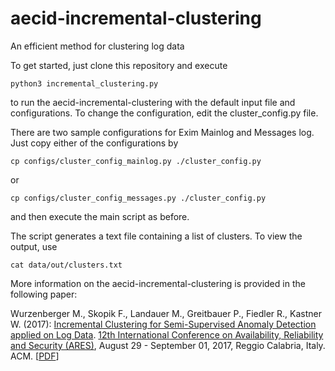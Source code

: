 # aecid-incremental-clustering
An efficient method for clustering log data

To get started, just clone this repository and execute
```
python3 incremental_clustering.py
```
to run the aecid-incremental-clustering with the default input file and configurations. To change the configuration, edit the cluster_config.py file.

There are two sample configurations for Exim Mainlog and Messages log. Just copy either of the configurations by
```
cp configs/cluster_config_mainlog.py ./cluster_config.py
```
or
```
cp configs/cluster_config_messages.py ./cluster_config.py
```
and then execute the main script as before.

The script generates a text file containing a list of clusters. To view the output, use
```
cat data/out/clusters.txt
```

More information on the aecid-incremental-clustering is provided in the following paper:

Wurzenberger M., Skopik F., Landauer M., Greitbauer P., Fiedler R., Kastner W. (2017): [Incremental Clustering for Semi-Supervised Anomaly Detection applied on Log Data](https://www.skopik.at/ait/2017_ares.pdf). [12th International Conference on Availability, Reliability and Security (ARES)](https://www.ares-conference.eu/), August 29 - September 01, 2017, Reggio Calabria, Italy. ACM. \[[PDF](https://www.skopik.at/ait/2017_ares.pdf)\]
